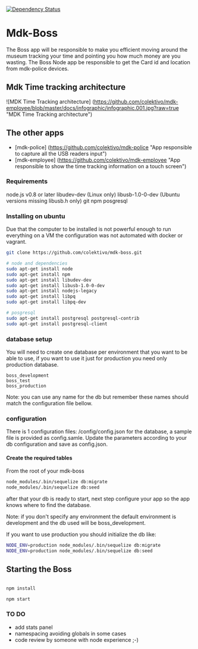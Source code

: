 [![Dependency Status](http://david-dm.org/colektivo/mdk-boss.svg)](http://david-dm.org/colektivo/mdk-boss)

# Mdk-Boss

The Boss app will be responsible to make you efficient moving around the museum
tracking your time and pointing you how much money are you wasting.
The Boss Node app be responsible to get the Card id and location from
mdk-police devices.

## Mdk Time tracking architecture

![MDK Time Tracking architecture] (https://github.com/colektivo/mdk-employee/blob/master/docs/infographic/infographic.001.jpg?raw=true "MDK Time Tracking architecture")

## The other apps

* [mdk-police] (https://github.com/colektivo/mdk-police "App responsible to capture all the USB readers input")
* [mdk-employee] (https://github.com/colektivo/mdk-employee "App responsible to show the time tracking information on a touch screen")

### Requirements

node.js v0.8 or later
libudev-dev (Linux only)
libusb-1.0-0-dev (Ubuntu versions missing libusb.h only)
git
npm
posgresql

### Installing on ubuntu

Due that the computer to be installed is not powerful enough to run everything
on a VM the configuration was not automated with docker or vagrant.

```bash
git clone https://github.com/colektivo/mdk-boss.git

# node and dependencies
sudo apt-get install node
sudo apt-get install npm
sudo apt-get install libudev-dev
sudo apt-get install libusb-1.0-0-dev
sudo apt-get install nodejs-legacy
sudo apt-get install libpq
sudo apt-get install libpq-dev

# posgresql
sudo apt-get install postgresql postgresql-contrib
sudo apt-get install postgresql-client

```

### database setup

You will need to create one database per environment that you want to be able
to use, if you want to use it just for production you need
only production database.

```
boss_development
boss_test
boss_production
```

Note: you can use any name for the db but remember these names should match the
configuration file bellow.


### configuration

There is 1 configuration files: /config/config.json for the database, a sample
file is provided as config.samle. Update the parameters according
to your db configuration and save as config.json.


#### Create the required tables

From the root of your mdk-boss

```bash
node_modules/.bin/sequelize db:migrate
node_modules/.bin/sequelize db:seed
```

after that your db is ready to start, next step configure your app so the app
knows where to find the database.

Note: if you don't specify any environment the default environment is
development and the db used will be boss_development.

If you want to use production you should initialize the db like:

```bash
NODE_ENV=production node_modules/.bin/sequelize db:migrate
NODE_ENV=production node_modules/.bin/sequelize db:seed

```

## Starting the Boss

```bash

npm install

npm start

```

### TO DO

* add stats panel
* namespacing avoiding globals in some cases
* code review by someone with node experience ;-)
